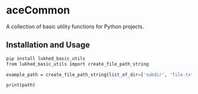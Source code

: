 # aceCommon

A collection of basic utility functions for Python projects.

## Installation and Usage

```bash
pip install lukhed_basic_utils
from lukhed_basic_utils import create_file_path_string

example_path = create_file_path_string(list_of_dir=['subdir', 'file.txt'])

print(path)
```
